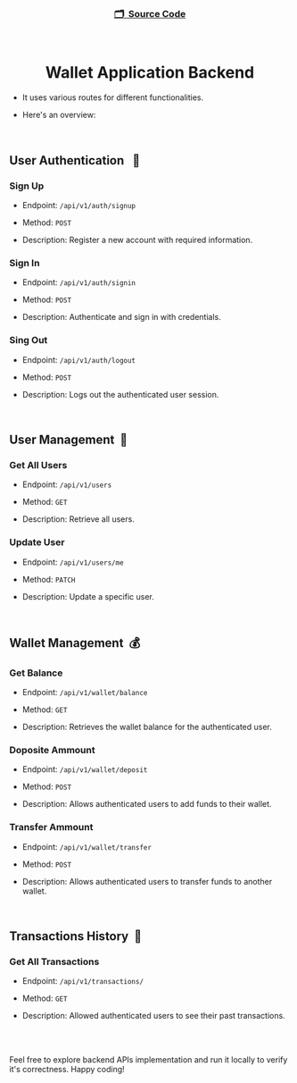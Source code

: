 <h3 align="center">

[🗂️&nbsp; Source Code](../server/)

</h3>
<br>

<h1 align="center">Wallet Application Backend</h1>

- It uses various routes for different functionalities.

- Here's an overview:

<br>

## User Authentication &nbsp; 🔐

### Sign Up

- Endpoint: `/api/v1/auth/signup`

- Method: `POST`

- Description: Register a new account with required information.

### Sign In

- Endpoint: `/api/v1/auth/signin`

- Method: `POST`

- Description: Authenticate and sign in with credentials.

### Sing Out

- Endpoint: `/api/v1/auth/logout`

- Method: `POST`

- Description: Logs out the authenticated user session.

<br>

## User Management &nbsp;👤

### Get All Users

- Endpoint: `/api/v1/users`

- Method: `GET`

- Description: Retrieve all users.

### Update User

- Endpoint: `/api/v1/users/me`

- Method: `PATCH`

- Description: Update a specific user.

<br/>

## Wallet Management &nbsp;💰

### Get Balance

- Endpoint: `/api/v1/wallet/balance`

- Method: `GET`

- Description: Retrieves the wallet balance for the authenticated user.

### Doposite Ammount

- Endpoint: `/api/v1/wallet/deposit`

- Method: `POST`

- Description: Allows authenticated users to add funds to their wallet.

### Transfer Ammount

- Endpoint: `/api/v1/wallet/transfer`

- Method: `POST`

- Description: Allows authenticated users to transfer funds to another wallet.

<br>

## Transactions History &nbsp;🧾

### Get All Transactions

- Endpoint: `/api/v1/transactions/`

- Method: `GET`

- Description: Allowed authenticated users to see their past transactions.

<br><br>

Feel free to explore backend APIs implementation and run it locally to verify it's correctness. Happy coding!

